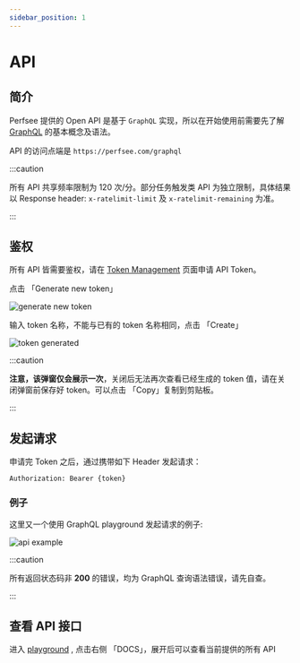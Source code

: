 ```yaml
---
sidebar_position: 1
---
```


# API

## 简介

Perfsee 提供的 Open API 是基于 `GraphQL` 实现，所以在开始使用前需要先了解 [GraphQL](https://graphql.org/) 的基本概念及语法。

API 的访问点端是 `https://perfsee.com/graphql`

:::caution

所有 API 共享频率限制为 120 次/分。部分任务触发类 API 为独立限制，具体结果以 Response header: `x-ratelimit-limit` 及 `x-ratelimit-remaining` 为准。

:::

## 鉴权

所有 API 皆需要鉴权，请在 [Token Management](https://perfsee.com/access-token) 页面申请 API Token。

点击 「Generate new token」

![generate new token](/api/generate-new-token.png)

输入 token 名称，不能与已有的 token 名称相同，点击 「Create」

![token generated](/api/token-generated.png)

:::caution

**注意，该弹窗仅会展示一次**，关闭后无法再次查看已经生成的 token 值，请在关闭弹窗前保存好 token。可以点击 「Copy」复制到剪贴板。

:::

## 发起请求

申请完 Token 之后，通过携带如下 Header 发起请求：

```
Authorization: Bearer {token}
```

### 例子

这里又一个使用 GraphQL playground 发起请求的例子:

![api example](/api/request.png)

:::caution

所有返回状态码非 **200** 的错误，均为 GraphQL 查询语法错误，请先自查。

:::

## 查看 API 接口

进入 [playground](https://perfsee.com/graphql) , 点击右侧 「DOCS」，展开后可以查看当前提供的所有 API
